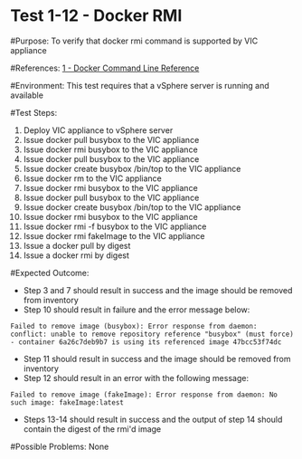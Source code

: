 Test 1-12 - Docker RMI
=======

#Purpose:
To verify that docker rmi command is supported by VIC appliance

#References:
[1 - Docker Command Line Reference](https://docs.docker.com/engine/reference/commandline/rmi/)

#Environment:
This test requires that a vSphere server is running and available

#Test Steps:
1. Deploy VIC appliance to vSphere server
2. Issue docker pull busybox to the VIC appliance
3. Issue docker rmi busybox to the VIC appliance
4. Issue docker pull busybox to the VIC appliance
5. Issue docker create busybox /bin/top to the VIC appliance
6. Issue docker rm <containerID> to the VIC appliance
7. Issue docker rmi busybox to the VIC appliance
8. Issue docker pull busybox to the VIC appliance
9. Issue docker create busybox /bin/top to the VIC appliance
10. Issue docker rmi busybox to the VIC appliance
11. Issue docker rmi -f busybox to the VIC appliance
12. Issue docker rmi fakeImage to the VIC appliance
13. Issue a docker pull by digest
14. Issue a docker rmi by digest

#Expected Outcome:
* Step 3 and 7 should result in success and the image should be removed from inventory
* Step 10 should result in failure and the error message below:  
```
Failed to remove image (busybox): Error response from daemon: conflict: unable to remove repository reference "busybox" (must force) - container 6a26c7deb9b7 is using its referenced image 47bcc53f74dc
```
* Step 11 should result in success and the image should be removed from inventory
* Step 12 should result in an error with the following message:  
```
Failed to remove image (fakeImage): Error response from daemon: No such image: fakeImage:latest
```
* Steps 13-14 should result in success and the output of step 14 should contain the digest of the rmi'd image

#Possible Problems:
None
